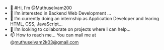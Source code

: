 - 👋 #Hi, I’m @Muthuselvam200
- 👀 I’m interested in Backend Web Development ...
- 🌱 I’m currently doing an internship as Application Developer and learing HTML, CSS, JavaScript...
- 💞️ I’m looking to collaborate on projects where I can help...
- 📫 How to reach me... You can mail me at @muthuselvam2k03@gmail.com

<!---
Muthuselvam200/Muthuselvam200 is a ✨ special ✨ repository because its `README.md` (this file) appears on your GitHub profile.
You can click the Preview link to take a look at your changes.
--->
